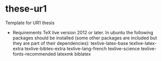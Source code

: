 these-ur1
=========

Template for UR1 thesis

* Requirements
TeX live version 2012 or later. 
In ubuntu the following packages should be installed (some other packages are included but they are part of their dependencies):
texlive-latex-base texlive-latex-extra texlive-bibtex-extra texlive-lang-french texlive-science texlive-fonts-recommended latexmk biblatex